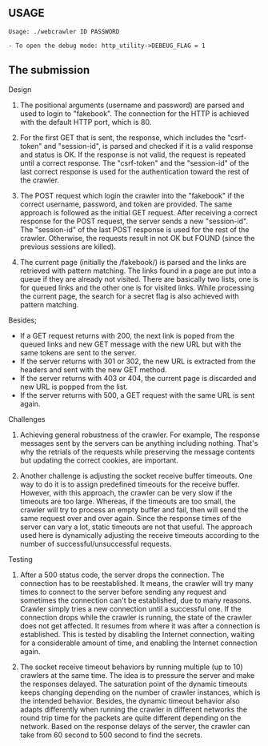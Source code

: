 
## USAGE

    Usage: ./webcrawler ID PASSWORD 

    - To open the debug mode: http_utility->DEBEUG_FLAG = 1
    
## The submission

Design

1. The positional arguments (username and password) are parsed and used to login to "fakebook". The connection for the HTTP is achieved with the default HTTP port, which is 80.

2. For the first GET that is sent, the response, which includes the "csrf-token" and "session-id",  is parsed and checked if it is a valid response and status is OK. If the response is not valid, the request is repeated until a correct response. The "csrf-token" and the "session-id" of the last correct response is used for the authentication toward the rest of the crawler.

3. The POST request which login the crawler into the "fakebook" if the correct username, password, and token are provided. The same approach is followed as the initial GET request. After receiving a correct response for the POST request, the server sends a new "session-id". The "session-id" of the last POST response is used for the rest of the crawler. Otherwise, the requests result in not OK but FOUND (since the previous sessions are killed).

4. The current page (initially the /fakebook/) is parsed and the links are retrieved with pattern matching. The links found in a page are put into a queue if they are already not visited. There are basically two lists, one is for queued links and the other one is for visited links. While processing the current page, the search for a secret flag is also achieved with pattern matching. 

Besides;
* If a GET request returns with 200, the next link is poped from the queued links and new GET message with the new URL but with the same tokens are sent to the server.
* If the server returns with  301 or 302, the new URL is extracted from the headers and sent with the new GET method.
* If the server returns with 403 or 404, the current page is discarded and new URL is popped from the list.
* If the server returns with 500, a GET request with the same URL is sent again.

Challenges

1. Achieving general robustness of the crawler. For example, The response messages sent by the servers can be anything including nothing. That's why the retrials of the requests while preserving the message contents but updating the correct cookies, are important.

2. Another challenge is adjusting the socket receive buffer timeouts. One way to do it is to assign predefined timeouts for the receive buffer. However, with this approach, the crawler can be very slow if the timeouts are too large. Whereas, if the timeouts are too small, the crawler will try to process an empty buffer and fail, then will send the same request over and over again. Since the response times of the server can vary a lot, static timeouts are not that useful. The approach used here is dynamically adjusting the receive timeouts according to the number of successful/unsuccessful requests.

Testing

1. After a 500 status code, the server drops the connection. The connection has to be reestablished. It means, the crawler will try many times to connect to the server before sending any request and sometimes the connection can't be established, due to many reasons. Crawler simply tries a new connection until a successful one. If the connection drops while the crawler is running, the state of the crawler does not get affected.  It resumes from where it was after a connection is established. This is tested by disabling the Internet connection, waiting for a considerable amount of time, and enabling the Internet connection again.

2. The socket receive timeout behaviors by running multiple (up to 10) crawlers at the same time. The idea is to pressure the server and make the responses delayed. The saturation point of the dynamic timeouts keeps changing depending on the number of crawler instances, which is the intended behavior. Besides, the dynamic timeout behavior also adapts differently when running the crawler in different networks the round trip time for the packets are quite different depending on the network. Based on the response delays of the server, the crawler can take from 60 second to 500 second to find the secrets.
